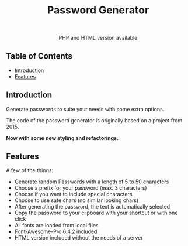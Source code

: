 <h1 align="center"> Password Generator </h1> <br>

<p align="center">
  PHP and HTML version available
</p>

## Table of Contents

- [Introduction](#introduction)
- [Features](#features)


## Introduction

Generate passwords to suite your needs with some extra options.

The code of the password generator is originally based on a project from 2015.

**Now with some new styling and refactorings.**

## Features

A few of the things:

* Generate random Passwords with a length of 5 to 50 characters
* Choose a prefix for your password (max. 3 characters)
* Choose if you want to include special characters
* Choose to use safe chars (no similar looking chars)
* After generating the password, the text is automatically selected
* Copy the password to your clipboard with your shortcut or with one click
* All fonts are loaded from local files
* Font-Awesome-Pro 6.4.2 included
* HTML version included without the needs of a server
